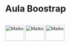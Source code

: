 # Aula Boostrap

<div style="display: inline_block"><br>
  <img align="center" alt="Maiko" height="50" width="60" src="https://cdn.jsdelivr.net/gh/devicons/devicon/icons/html5/html5-original.svg"">
  <img align="center" alt="Maiko" height="50" width="60" src="https://cdn.jsdelivr.net/gh/devicons/devicon/icons/css3/css3-original.svg"">                                         <img align="center" alt="Maiko" height="50" width="60" src="https://cdn.jsdelivr.net/gh/devicons/devicon/icons/javascript/javascript-original.svg"">                                                                          
    </div> 
